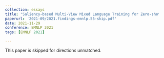 ```yaml
---
collection: essays
title: "Saliency-based Multi-View Mixed Language Training for Zero-shot Cross-lingual Classification"
paperurl: '2021-09/2021.findings-emnlp.55-skip.pdf'
date: 2021-11-29
conference: EMNLP 2021
tags: [EMNLP 2021]

---
```


This paper is skipped for directions unmatched.


